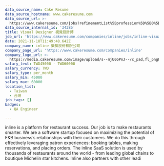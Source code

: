 ```yaml
---
data_source_name: Cake Resume
data_source_hostname: www.cakeresume.com
data_source_url: >-
  https://www.cakeresume.com/jobs?refinementList%5Bprofession%5D%5B0%5D=engineering_qa-engineer&refinementList%5Bsalary_type%5D=per_month&refinementList%5Bsalary_currency%5D=TWD&range%5Bsalary_range%5D%5Bmax%5D=600000
data_source_internal_id: '34385'
title: Visual Designer 視覺設計師
job_url: 'https://www.cakeresume.com/companies/inline/jobs/inline-visual-designer'
date: 2021-11-18T11:49:48.642Z
company_name: inline 樂排股份有限公司
company_page_url: 'https://www.cakeresume.com/companies/inline'
company_logo_url: >-
  https://media.cakeresume.com/image/upload/s--mjU0oPnJ--/c_pad,fl_png8,h_200,w_200/v1650254451/gcobtiotkqtm1zpix6h0.png
salary_text: TWD45000 - TWD60000
salary_currency: TWD
salary_type: per_month
salary_min: 45000
salary_max: 60000
location_list:
  - Taiwan
  - 台灣
job_tags: []
badges:
  - QA Engineer

---
```


inline is a platform for restaurant success. Our job is to make restaurants smarter. We are a software startup focused on maximizing the potential of F&B business’s relationships with their customers. We do this through effectively leveraging patron experiences: booking tables, making reservations, and placing orders. The inline SaaS solution is used by thousands of restaurants around the world - from leading global chains to boutique Michelin star kitchens. Inline also partners with other leadi